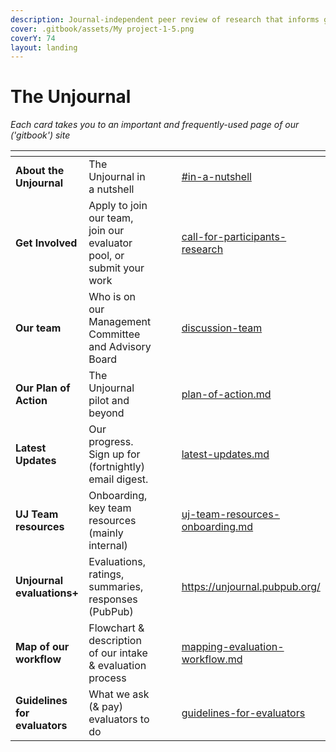 ```yaml
---
description: Journal-independent peer review of research that informs global priorities
cover: .gitbook/assets/My project-1-5.png
coverY: 74
layout: landing
---
```


# The Unjournal

_Each card takes you to an important and frequently-used page of our ('gitbook') site_

<table data-view="cards"><thead><tr><th></th><th></th><th data-hidden></th><th data-hidden data-card-cover data-type="files"></th><th data-hidden data-card-target data-type="content-ref"></th></tr></thead><tbody><tr><td><strong>About the Unjournal</strong></td><td>The Unjournal in a nutshell</td><td></td><td></td><td><a href="README (1).md#in-a-nutshell">#in-a-nutshell</a></td></tr><tr><td><strong>Get Involved</strong></td><td>Apply to join our team, join our evaluator pool, or submit your work</td><td></td><td></td><td><a href="readme/call-for-participants-research/">call-for-participants-research</a></td></tr><tr><td><strong>Our team</strong></td><td>Who is on our Management Committee and Advisory Board</td><td></td><td></td><td><a href="readme/discussion-team/">discussion-team</a></td></tr><tr><td><strong>Our Plan of Action</strong></td><td>The Unjournal pilot and beyond</td><td></td><td></td><td><a href="readme/plan-of-action.md">plan-of-action.md</a></td></tr><tr><td><strong>Latest Updates</strong></td><td>Our progress. Sign up for (fortnightly) email digest.</td><td></td><td></td><td><a href="readme-1/latest-updates.md">latest-updates.md</a></td></tr><tr><td><strong>UJ Team resources</strong></td><td>Onboarding, key team resources (mainly internal)</td><td></td><td></td><td><a href="management-tech-details-discussion/uj-team-resources-onboarding.md">uj-team-resources-onboarding.md</a></td></tr><tr><td><strong>Unjournal evaluations+</strong></td><td>Evaluations, ratings, summaries, responses (PubPub)</td><td></td><td></td><td><a href="https://unjournal.pubpub.org/">https://unjournal.pubpub.org/</a></td></tr><tr><td><strong>Map of our workflow</strong></td><td>Flowchart &#x26; description of our intake &#x26; evaluation process</td><td></td><td></td><td><a href="our-policies-evaluation-and-workflow/mapping-evaluation-workflow.md">mapping-evaluation-workflow.md</a></td></tr><tr><td><strong>Guidelines for evaluators</strong></td><td>What we ask (&#x26; pay) evaluators to do</td><td></td><td></td><td><a href="policies-projects-evaluation-workflow/evaluation/guidelines-for-evaluators/">guidelines-for-evaluators</a></td></tr></tbody></table>

